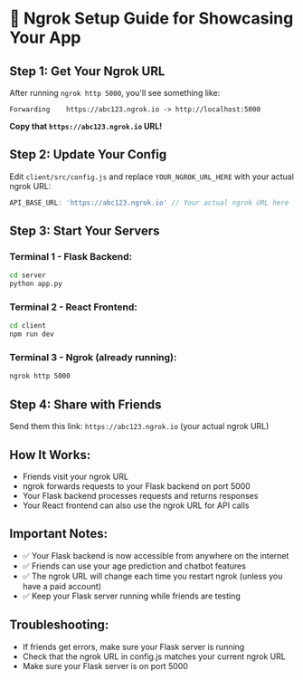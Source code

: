 # 🚀 Ngrok Setup Guide for Showcasing Your App

## **Step 1: Get Your Ngrok URL**
After running `ngrok http 5000`, you'll see something like:
```
Forwarding    https://abc123.ngrok.io -> http://localhost:5000
```

**Copy that `https://abc123.ngrok.io` URL!**

## **Step 2: Update Your Config**
Edit `client/src/config.js` and replace `YOUR_NGROK_URL_HERE` with your actual ngrok URL:

```javascript
API_BASE_URL: 'https://abc123.ngrok.io' // Your actual ngrok URL here
```

## **Step 3: Start Your Servers**

### **Terminal 1 - Flask Backend:**
```bash
cd server
python app.py
```

### **Terminal 2 - React Frontend:**
```bash
cd client
npm run dev
```

### **Terminal 3 - Ngrok (already running):**
```bash
ngrok http 5000
```

## **Step 4: Share with Friends**
Send them this link: `https://abc123.ngrok.io` (your actual ngrok URL)

## **How It Works:**
- Friends visit your ngrok URL
- ngrok forwards requests to your Flask backend on port 5000
- Your Flask backend processes requests and returns responses
- Your React frontend can also use the ngrok URL for API calls

## **Important Notes:**
- ✅ Your Flask backend is now accessible from anywhere on the internet
- ✅ Friends can use your age prediction and chatbot features
- ✅ The ngrok URL will change each time you restart ngrok (unless you have a paid account)
- ✅ Keep your Flask server running while friends are testing

## **Troubleshooting:**
- If friends get errors, make sure your Flask server is running
- Check that the ngrok URL in config.js matches your current ngrok URL
- Make sure your Flask server is on port 5000
